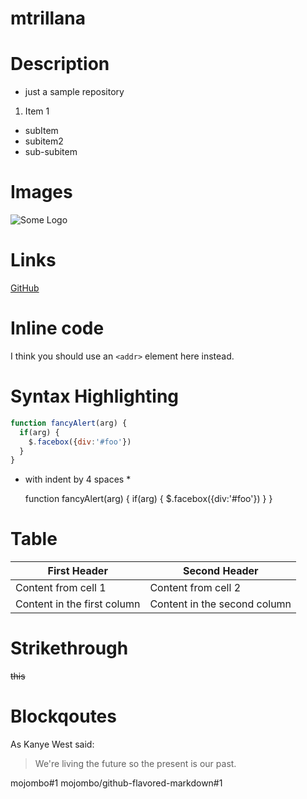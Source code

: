 # mtrillana

# Description
 - just a sample repository

1. Item 1
 * subItem
 * subitem2
  * sub-subitem
  
# Images
![Some Logo](https://upload.wikimedia.org/wikipedia/commons/a/ab/Logo_TV_2015.png)

# Links
[GitHub](http://github.com)

# Inline code
I think you should use an
`<addr>` element here instead.

# Syntax Highlighting
```javascript
function fancyAlert(arg) {
  if(arg) {
    $.facebox({div:'#foo'})
  }
}
```
* with indent by 4 spaces *
 
    function fancyAlert(arg) {
        if(arg) {
            $.facebox({div:'#foo'})
        }
    }

# Table
First Header | Second Header
------------ | -------------
Content from cell 1 | Content from cell 2
Content in the first column | Content in the second column

# Strikethrough
~~this~~

# Blockqoutes
As Kanye West said:
> We're living the future so
> the present is our past.

mojombo#1
mojombo/github-flavored-markdown#1
